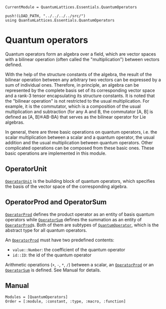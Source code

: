 ```@meta
CurrentModule = QuantumLattices.Essentials.QuantumOperators
```

```@setup quantumalgebras
push!(LOAD_PATH, "../../../../src/")
using QuantumLattices.Essentials.QuantumOperators
```

# Quantum operators

Quantum operators form an algebra over a field, which are vector spaces with a bilinear operation (often called the "multiplication") between vectors defined.

With the help of the structure constants of the algebra, the result of the bilinear operation between any arbitrary two vectors can be expressed by a sum of individual ones. Therefore, in principle, an algebra can be represented by the complete basis set of its corresponding vector space and a rank-3 tensor encapsulating its structure constants. It is noted that the "bilinear operation" is not restricted to the usual multiplication. For example, it is the commutator, which is a composition of the usual multiplication and subtraction (for any A and B, the commutator [A, B] is defined as [A, B]≝AB-BA) that serves as the bilinear operator for Lie algebras.

In general, there are three basic operations on quantum operators, i.e. the scalar multiplication between a scalar and a quantum operator, the usual addition and the usual multiplication between quantum operators. Other complicated operations can be composed from these basic ones. These basic operations are implemented in this module.

## OperatorUnit

[`OperatorUnit`](@ref) is the building block of quantum operators, which specifies the basis of the vector space of the corresponding algebra.

## OperatorProd and OperatorSum

[`OperatorProd`](@ref) defines the product operator as an entity of basis quantum operators while [`OperatorSum`](@ref) defines the summation as an entity of [`OperatorProd`](@ref)s. Both of them are subtypes of [`QuantumOperator`](@ref), which is the abstract type for all quantum operators.

An [`OperatorProd`](@ref) must have two predefined contents:
- `value::Number`: the coefficient of the quantum operator
- `id::ID`: the id of the quantum operator

Arithmetic operations (`+`, `-`, `*`, `/`) between a scalar, an [`OperatorProd`](@ref) or an [`OperatorSum`](@ref) is defined. See Manual for details.

## Manual

```@autodocs
Modules = [QuantumOperators]
Order = [:module, :constant, :type, :macro, :function]
```
